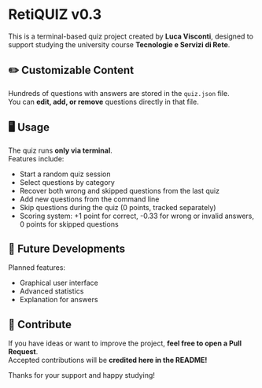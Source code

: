 # RetiQUIZ v0.3

This is a terminal-based quiz project created by **Luca Visconti**, designed to support studying the university course **Tecnologie e Servizi di Rete**.

## ✏️ Customizable Content  
Hundreds of questions with answers are stored in the `quiz.json` file.  
You can **edit, add, or remove** questions directly in that file.

## 🖥️ Usage  
The quiz runs **only via terminal**.  
Features include:  
- Start a random quiz session  
- Select questions by category  
- Recover both wrong and skipped questions from the last quiz  
- Add new questions from the command line  
- Skip questions during the quiz (0 points, tracked separately)  
- Scoring system: +1 point for correct, -0.33 for wrong or invalid answers, 0 points for skipped questions  

## 🚧 Future Developments  
Planned features:  
- Graphical user interface  
- Advanced statistics  
- Explanation for answers  

## 🤝 Contribute  
If you have ideas or want to improve the project, **feel free to open a Pull Request**.  
Accepted contributions will be **credited here in the README!**

Thanks for your support and happy studying!